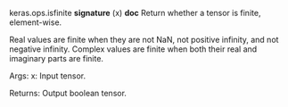 keras.ops.isfinite
__signature__
(x)
__doc__
Return whether a tensor is finite, element-wise.

Real values are finite when they are not NaN, not positive infinity, and
not negative infinity. Complex values are finite when both their real
and imaginary parts are finite.

Args:
    x: Input tensor.

Returns:
    Output boolean tensor.
